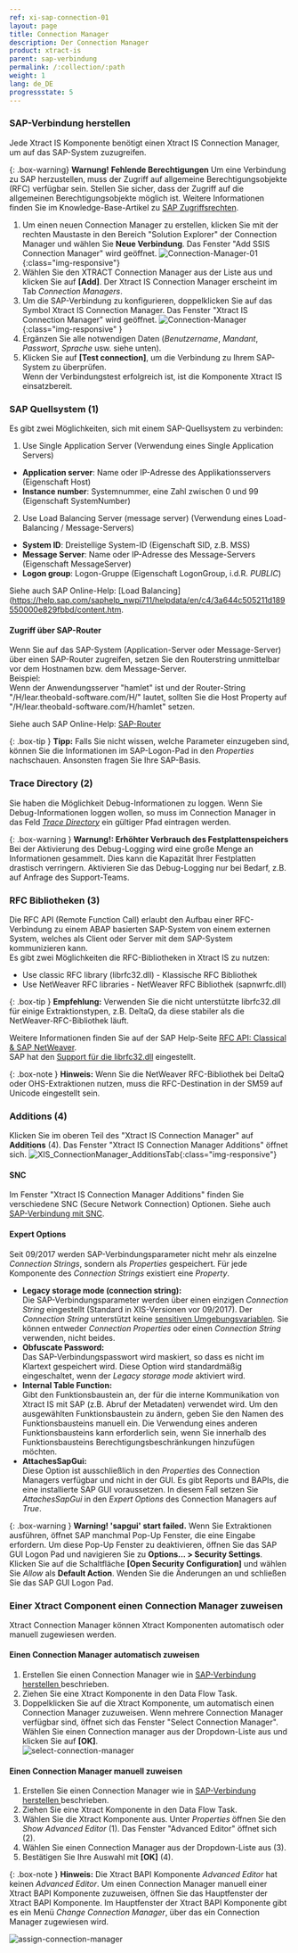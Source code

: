 ```yaml
---
ref: xi-sap-connection-01
layout: page
title: Connection Manager
description: Der Connection Manager
product: xtract-is
parent: sap-verbindung
permalink: /:collection/:path
weight: 1
lang: de_DE
progressstate: 5
---
```

### SAP-Verbindung herstellen 
Jede Xtract IS Komponente benötigt einen Xtract IS Connection Manager, um auf das SAP-System zuzugreifen. 

{: .box-warning}
**Warnung!** **Fehlende Berechtigungen**
Um eine Verbindung zu SAP herzustellen, muss der Zugriff auf allgemeine Berechtigungsobjekte (RFC) verfügbar sein.
Stellen Sie sicher, dass der Zugriff auf die allgemeinen Berechtigungsobjekte möglich ist. Weitere Informationen finden Sie im Knowledge-Base-Artikel zu [SAP Zugriffsrechten](https://kb.theobald-software.com/sap/authority-objects-sap-user-rights).


1. Um einen neuen Connection Manager zu erstellen, klicken Sie mit der rechten Maustaste in den Bereich "Solution Explorer" der Connection Manager und wählen Sie **Neue Verbindung**. 
Das Fenster "Add SSIS Connection Manager" wird geöffnet.
![Connection-Manager-01](/img/content/Connection-Manager-01.png){:class="img-responsive"}
2. Wählen Sie den XTRACT Connection Manager aus der Liste aus und klicken Sie auf **[Add]**. Der Xtract IS Connection Manager erscheint im Tab *Connection Managers*.
3. Um die SAP-Verbindung zu konfigurieren, doppelklicken Sie auf das Symbol Xtract IS Connection Manager. Das Fenster "Xtract IS Connection Manager" wird geöffnet.
![Connection-Manager](/img/content/Connection-Manager.png){:class="img-responsive" }
4. Ergänzen Sie alle notwendigen Daten (*Benutzername*, *Mandant*, *Passwort*, *Sprache* usw. siehe unten).
5. Klicken Sie auf **[Test connection]**, um die Verbindung zu Ihrem SAP-System zu überprüfen. <br>
Wenn der Verbindungstest erfolgreich ist, ist die Komponente Xtract IS einsatzbereit.

### SAP Quellsystem (1)
Es gibt zwei Möglichkeiten, sich mit einem SAP-Quellsystem zu verbinden:

1. Use Single Application Server (Verwendung eines Single Application Servers)
- **Application server**:  Name oder IP-Adresse des Applikationsservers (Eigenschaft Host) 
- **Instance number**: Systemnummer, eine Zahl zwischen 0 und 99 (Eigenschaft SystemNumber)

2. Use Load Balancing Server (message server) (Verwendung eines Load-Balancing / Message-Servers)
- **System ID**: Dreistellige System-ID (Eigenschaft SID, z.B. MSS) 
- **Message Server**: Name oder IP-Adresse des Message-Servers (Eigenschaft MessageServer) 
- **Logon group**: Logon-Gruppe (Eigenschaft LogonGroup, i.d.R. *PUBLIC*)

Siehe auch SAP Online-Help: [Load Balancing](https://help.sap.com/saphelp_nwpi711/helpdata/en/c4/3a644c505211d189550000e829fbbd/content.htm.


#### Zugriff über SAP-Router

Wenn Sie auf das SAP-System (Application-Server oder Message-Server) über einen SAP-Router zugreifen, setzen Sie den Routerstring unmittelbar vor dem Hostnamen bzw. dem Message-Server. <br>
Beispiel: <br>
Wenn der Anwendungsserver "hamlet" ist und der Router-String "/H/lear.theobald-software.com/H/" lautet, sollten Sie die Host Property auf "/H/lear.theobald-software.com/H/hamlet" setzen.

Siehe auch SAP Online-Help: [SAP-Router](https://help.sap.com/saphelp_nw70/helpdata/de/4f/992df1446d11d189700000e8322d00/content.htm) <br>

{: .box-tip }
**Tipp:** Falls Sie nicht wissen, welche Parameter einzugeben sind, können Sie die Informationen im SAP-Logon-Pad in den *Properties* nachschauen. Ansonsten fragen Sie Ihre SAP-Basis.
 

### Trace Directory (2)

Sie haben die Möglichkeit Debug-Informationen zu loggen. Wenn Sie Debug-Informationen loggen wollen, so muss im Connection Manager in das Feld [*Trace Directory*](https://support.theobald-software.com/helpdesk/KB/View/14455-how-to-activate-tracing-for-xtract-products) ein gültiger Pfad eintragen werden. <br> 

{: .box-warning }
**Warnung!: Erhöhter Verbrauch des Festplattenspeichers** <br>
Bei der Aktivierung des Debug-Logging wird eine große Menge an Informationen gesammelt. Dies kann die Kapazität Ihrer Festplatten drastisch verringern.
Aktivieren Sie das Debug-Logging nur bei Bedarf, z.B. auf Anfrage des Support-Teams.


### RFC Bibliotheken (3)

Die RFC API (Remote Function Call) erlaubt den Aufbau einer RFC-Verbindung zu einem ABAP basierten SAP-System von einem externen System, welches als Client oder Server mit dem SAP-System kommunizieren kann. <br>
Es gibt zwei Möglichkeiten die RFC-Bibliotheken in Xtract IS zu nutzen:
- Use classic RFC library (librfc32.dll) - Klassische RFC Bibliothek 
- Use NetWeaver RFC libraries - NetWeaver RFC Bibliothek (sapnwrfc.dll)

{: .box-tip }
**Empfehlung:** Verwenden Sie die nicht unterstützte librfc32.dll für einige Extraktionstypen, z.B. DeltaQ, da diese stabiler als die NetWeaver-RFC-Bibliothek läuft.

Weitere Informationen finden Sie auf der SAP Help-Seite [RFC API: Classical & SAP NetWeaver](https://help.sap.com/doc/saphelp_nw73ehp1/7.31.19/en-US/48/a994a77e28674be10000000a421937/frameset.htm).<br>
SAP hat den [Support für die librfc32.dll](https://blogs.sap.com/2012/08/15/support-for-classic-rfc-library-ends-march-2016/) eingestellt. 

{: .box-note }
**Hinweis:** Wenn Sie die NetWeaver RFC-Bibliothek bei DeltaQ oder OHS-Extraktionen nutzen, muss die RFC-Destination in der SM59 auf Unicode eingestellt sein.

### Additions (4)
Klicken Sie im oberen Teil des "Xtract IS Connection Manager" auf **Additions** (4). Das Fenster "Xtract IS Connection Manager Additions" öffnet sich.
![XIS_ConnectionManager_AdditionsTab](/img/content/XIS_ConnectionManager_AdditionsTab.png){:class="img-responsive"}

#### SNC
Im Fenster "Xtract IS Connection Manager Additions" finden Sie verschiedene SNC (Secure Network Connection) Optionen.
Siehe auch [SAP-Verbindung mit SNC](./sap-verbindung-mit-snc). <br>


#### Expert Options

Seit 09/2017 werden SAP-Verbindungsparameter nicht mehr als einzelne *Connection Strings*, sondern als *Properties* gespeichert.
Für jede Komponente des *Connection Strings* existiert eine *Property*.

- **Legacy storage mode (connection string):**<br>
Die SAP-Verbindungsparameter werden über einen einzigen *Connection String* eingestellt (Standard in XIS-Versionen vor 09/2017).
Der *Connection String* unterstützt keine [sensitiven Umgebungsvariablen](./sensitive-umgebungsvariablen-in-ssis).
Sie können entweder *Connection Properties* oder einen *Connection String* verwenden, nicht beides.
- **Obfuscate Password:**<br>
Das SAP-Verbindungspasswort wird maskiert, so dass es nicht im Klartext gespeichert wird. 
Diese Option wird standardmäßig eingeschaltet, wenn der *Legacy storage mode* aktiviert wird.
- **Internal Table Function:**<br>
Gibt den Funktionsbaustein an, der für die interne Kommunikation von Xtract IS mit SAP (z.B. Abruf der Metadaten) verwendet wird.
Um den ausgewählten Funktionsbaustein zu ändern, geben Sie den Namen des Funktionsbausteins manuell ein. 
Die Verwendung eines anderen Funktionsbausteins kann erforderlich sein, wenn Sie innerhalb des Funktionsbausteins Berechtigungsbeschränkungen hinzufügen möchten.
- **AttachesSapGui:**<br>
Diese Option ist ausschließlich in den *Properties* des Connection Managers verfügbar und nicht in der GUI.
Es gibt Reports und BAPIs, die eine installierte SAP GUI voraussetzen.
In diesem Fall setzen Sie *AttachesSapGui* in den *Expert Options* des Connection Managers auf *True*.

{: .box-warning }
**Warning! 'sapgui' start failed.**
Wenn Sie Extraktionen ausführen, öffnet SAP manchmal Pop-Up Fenster, die eine Eingabe erfordern.
Um diese Pop-Up Fenster zu deaktivieren, öffnen Sie das SAP GUI Logon Pad und navigieren Sie zu **Options... > Security Settings**.
Klicken Sie auf die Schaltfläche **[Open Security Configuration]** und wählen Sie *Allow* als **Default Action**.
Wenden Sie die Änderungen an und schließen Sie das SAP GUI Logon Pad.

### Einer Xtract Component einen Connection Manager zuweisen

Xtract Connection Manager können Xtract Komponenten automatisch oder manuell zugewiesen werden.

#### Einen Connection Manager automatisch zuweisen

1. Erstellen Sie einen Connection Manager wie in [SAP-Verbindung herstellen ](./verbindungsmanager#sap-verbindung-herstellen) beschrieben.
2. Ziehen Sie eine Xtract Komponente in den Data Flow Task.  
3. Doppelklicken Sie auf die Xtract Komponente, um automatisch einen Connection Manager zuzuweisen.
Wenn mehrere Connection Manager verfügbar sind, öffnet sich das Fenster "Select Connection Manager".
Wählen Sie einen Connection manager aus der Dropdown-Liste aus und klicken Sie auf **[OK]**. <br>
![select-connection-manager](/img/content/xis/select-connection-manager.png)

#### Einen Connection Manager manuell zuweisen

1. Erstellen Sie einen Connection Manager wie in [SAP-Verbindung herstellen ](./verbindungsmanager#sap-verbindung-herstellen) beschrieben.
2. Ziehen Sie eine Xtract Komponente in den Data Flow Task.   
3. Wählen Sie die Xtract Komponente aus. Unter *Properties* öffnen Sie den *Show Advanced Editor* (1). Das Fenster "Advanced Editor" öffnet sich (2). 
4. Wählen Sie einen Connection Manager aus der Dropdown-Liste aus (3). 
5. Bestätigen Sie Ihre Auswahl mit **[OK]** (4).

{: .box-note }
**Hinweis:** Die Xtract BAPI Komponente *Advanced Editor* hat keinen *Advanced Editor*.
Um einen Connection Manager manuell einer Xtract BAPI Komponente zuzuweisen, öffnen Sie das Hauptfenster der Xtract BAPI Komponente.
Im Hauptfenster der Xtract BAPI Komponente gibt es ein Menü *Change Connection Manager*, über das ein Connection Manager zugewiesen wird.

![assign-connection-manager](/img/content/xis/assign-connection-manager.png)
